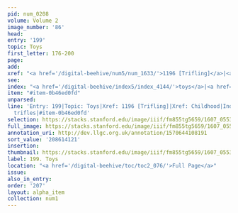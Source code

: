 ```yaml
---
pid: num_0208
volume: Volume 2
image_number: '86'
head:
entry: '199'
topic: Toys
first_letter: 176-200
page:
add:
xref: "<a href='/digital-beehive/num5/num_1633/'>1196 [Trifling]</a>|<a href='/digital-beehive/alpha1/alpha_0143/'>Childhood</a>"
see:
index: "<a href='/digital-beehive/index5/index_4144/'>toys</a>|<a href='/digital-beehive/index5/index_4175/'>trifles</a>"
item: "#item-0b46ed0fd"
unparsed:
line: 'Entry: 199|Topic: Toys|Xref: 1196 [Trifling]|Xref: Childhood|Index: toys|Index:
  trifles|#item-0b46ed0fd'
selection: https://stacks.stanford.edu/image/iiif/fm855tg5659/1607_0553/741,4121,3051,443/full/0/default.jpg
full_image: https://stacks.stanford.edu/image/iiif/fm855tg5659/1607_0553/full/full/0/default.jpg
annotation_uri: http://dev.llgc.org.uk/annotation/1570644108191
sort_value: '208614121'
insertion:
thumbnail: https://stacks.stanford.edu/image/iiif/fm855tg5659/1607_0553/741,4121,600,180/250,/0/default.jpg
label: 199. Toys
location: "<a href='/digital-beehive/toc/toc2_076/'>Full Page</a>"
issue:
also_in_entry:
order: '207'
layout: alpha_item
collection: num1
---
```


